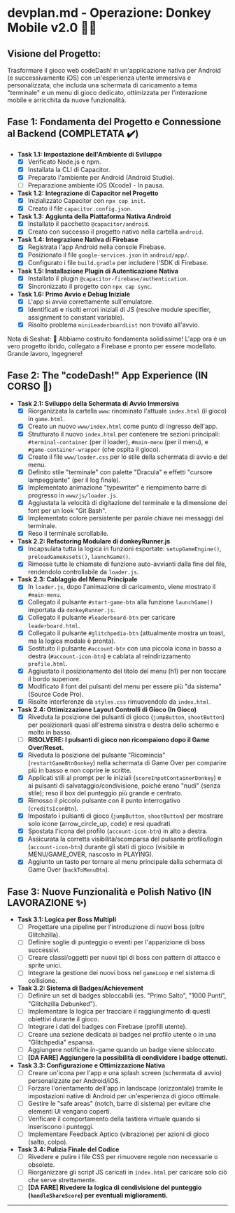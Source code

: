 # devplan.md - Operazione: Donkey Mobile v2.0 📱🐴

## Visione del Progetto:

Trasformare il gioco web codeDash! in un'applicazione nativa per Android (e successivamente iOS) con un'esperienza utente immersiva e personalizzata, che includa una schermata di caricamento a tema "terminale" e un menu di gioco dedicato, ottimizzata per l'interazione mobile e arricchita da nuove funzionalità.

## Fase 1: Fondamenta del Progetto e Connessione al Backend (COMPLETATA ✔️)

- **Task 1.1: Impostazione dell'Ambiente di Sviluppo**
  - [x] Verificato Node.js e npm.
  - [x] Installata la CLI di Capacitor.
  - [x] Preparato l'ambiente per Android (Android Studio).
  - [ ] Preparazione ambiente iOS (Xcode) - In pausa.
- **Task 1.2: Integrazione di Capacitor nel Progetto**
  - [x] Inizializzato Capacitor con `npx cap init`.
  - [x] Creato il file `capacitor.config.json`.
- **Task 1.3: Aggiunta della Piattaforma Nativa Android**
  - [x] Installato il pacchetto `@capacitor/android`.
  - [x] Creato con successo il progetto nativo nella cartella `android`.
- **Task 1.4: Integrazione Nativa di Firebase**
  - [x] Registrata l'app Android nella console Firebase.
  - [x] Posizionato il file `google-services.json` in `android/app/`.
  - [x] Configurato i file `build.gradle` per includere l'SDK di Firebase.
- **Task 1.5: Installazione Plugin di Autenticazione Nativa**
  - [x] Installato il plugin `@capacitor-firebase/authentication`.
  - [x] Sincronizzato il progetto con `npx cap sync`.
- **Task 1.6: Primo Avvio e Debug Iniziale**
  - [x] L'app si avvia correttamente sull'emulatore.
  - [x] Identificati e risolti errori iniziali di JS (resolve module specifier, assignment to constant variable).
  - [x] Risolto problema `miniLeaderboardList` non trovato all'avvio.

Nota di Seshat: 🥳 Abbiamo costruito fondamenta solidissime! L'app ora è un vero progetto ibrido, collegato a Firebase e pronto per essere modellato. Grande lavoro, Ingegnere!

## Fase 2: The "codeDash!" App Experience (IN CORSO 🚀)

- **Task 2.1: Sviluppo della Schermata di Avvio Immersiva**
  - [x] Riorganizzata la cartella `www`: rinominato l'attuale `index.html` (il gioco) in `game.html`.
  - [x] Creato un nuovo `www/index.html` come punto di ingresso dell'app.
  - [x] Strutturato il nuovo `index.html` per contenere tre sezioni principali: `#terminal-container` (per il loader), `#main-menu` (per il menu), e `#game-container-wrapper` (che ospita il gioco).
  - [x] Creato il file `www/loader.css` per lo stile della schermata di avvio e del menu.
  - [x] Definito stile "terminale" con palette "Dracula" e effetti "cursore lampeggiante" (per il log finale).
  - [x] Implementato animazione "typewriter" e riempimento barre di progresso in `www/js/loader.js`.
  - [x] Aggiustata la velocità di digitazione del terminale e la dimensione dei font per un look "Git Bash".
  - [x] Implementato colore persistente per parole chiave nei messaggi del terminale.
  - [x] Reso il terminale scrollabile.
- **Task 2.2: Refactoring Modulare di donkeyRunner.js**
  - [x] Incapsulata tutta la logica in funzioni esportate: `setupGameEngine()`, `preloadGameAssets()`, `launchGame()`.
  - [x] Rimosse tutte le chiamate di funzione auto-avvianti dalla fine del file, rendendolo controllabile da `loader.js`.
- **Task 2.3: Cablaggio del Menu Principale**
  - [x] In `loader.js`, dopo l'animazione di caricamento, viene mostrato il `#main-menu`.
  - [x] Collegato il pulsante `#start-game-btn` alla funzione `launchGame()` importata da `donkeyRunner.js`.
  - [x] Collegato il pulsante `#leaderboard-btn` per caricare `leaderboard.html`.
  - [x] Collegato il pulsante `#glitchpedia-btn` (attualmente mostra un toast, ma la logica modale è pronta).
  - [x] Sostituito il pulsante `#account-btn` con una piccola icona in basso a destra (`#account-icon-btn`) e cablata al reindirizzamento `profile.html`.
  - [x] Aggiustato il posizionamento del titolo del menu (h1) per non toccare il bordo superiore.
  - [x] Modificato il font dei pulsanti del menu per essere più "da sistema" (Source Code Pro).
  - [x] Risolte interferenze da `styles.css` rimuovendolo da `index.html`.
- **Task 2.4: Ottimizzazione Layout Controlli di Gioco (In Gioco)**
  - [x] Riveduta la posizione dei pulsanti di gioco (`jumpButton`, `shootButton`) per posizionarli quasi all'estrema sinistra e destra dello schermo e molto in basso.
  - [ ] **RISOLVERE: I pulsanti di gioco non ricompaiono dopo il Game Over/Reset.**
  - [x] Riveduta la posizione del pulsante "Ricomincia" (`restartGameBtnDonkey`) nella schermata di Game Over per comparire più in basso e non coprire le scritte.
  - [x] Applicati stili al prompt per le iniziali (`scoreInputContainerDonkey`) e ai pulsanti di salvataggio/condivisione, poiché erano "nudi" (senza stile); reso il box del punteggio più grande e centrato.
  - [x] Rimosso il piccolo pulsante con il punto interrogativo (`creditsIconBtn`).
  - [x] Impostato i pulsanti di gioco (`jumpButton`, `shootButton`) per mostrare solo icone (arrow_circle_up, code) e resi quadrati.
  - [x] Spostata l'icona del profilo (`account-icon-btn`) in alto a destra.
  - [x] Assicurata la corretta visibilità/scomparsa del pulsante profilo/login (`account-icon-btn`) durante gli stati di gioco (visibile in MENU/GAME_OVER, nascosto in PLAYING).
  - [x] Aggiunto un tasto per tornare al menu principale dalla schermata di Game Over (`backToMenuBtn`).

## Fase 3: Nuove Funzionalità e Polish Nativo (IN LAVORAZIONE ✨)

- **Task 3.1: Logica per Boss Multipli**
  - [ ] Progettare una pipeline per l'introduzione di nuovi boss (oltre Glitchzilla).
  - [ ] Definire soglie di punteggio o eventi per l'apparizione di boss successivi.
  - [ ] Creare classi/oggetti per nuovi tipi di boss con pattern di attacco e sprite unici.
  - [ ] Integrare la gestione dei nuovi boss nel `gameLoop` e nel sistema di collisione.
- **Task 3.2: Sistema di Badges/Achievement**
  - [ ] Definire un set di badges sbloccabili (es. "Primo Salto", "1000 Punti", "Glitchzilla Debunked").
  - [ ] Implementare la logica per tracciare il raggiungimento di questi obiettivi durante il gioco.
  - [ ] Integrare i dati dei badges con Firebase (profili utente).
  - [ ] Creare una sezione dedicata ai badges nel profilo utente o in una "Glitchpedia" espansa.
  - [ ] Aggiungere notifiche in-game quando un badge viene sbloccato.
  - [ ] **[DA FARE] Aggiungere la possibilità di condividere i badge ottenuti.**
- **Task 3.3: Configurazione e Ottimizzazione Nativa**
  - [ ] Creare un'icona per l'app e una splash screen (schermata di avvio) personalizzate per Android/iOS.
  - [ ] Forzare l'orientamento dell'app in landscape (orizzontale) tramite le impostazioni native di Android per un'esperienza di gioco ottimale.
  - [ ] Gestire le "safe areas" (notch, barre di sistema) per evitare che elementi UI vengano coperti.
  - [ ] Verificare il comportamento della tastiera virtuale quando si inseriscono i punteggi.
  - [ ] Implementare Feedback Aptico (vibrazione) per azioni di gioco (salto, colpo).
- **Task 3.4: Pulizia Finale del Codice**
  - [ ] Rivedere e pulire i file CSS per rimuovere regole non necessarie o obsolete.
  - [ ] Riorganizzare gli script JS caricati in `index.html` per caricare solo ciò che serve strettamente.
  - [ ] **[DA FARE] Rivedere la logica di condivisione del punteggio (`handleShareScore`) per eventuali miglioramenti.**

---

